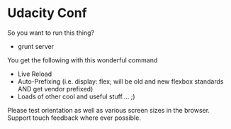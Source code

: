 Udacity Conf
============

So you want to run this thing?

- grunt server

You get the following with this wonderful command
- Live Reload
- Auto-Prefixing (i.e. display: flex; will be old and new flexbox standards AND get vendor prefixed)
- Loads of other cool and useful stuff.... ;)

Please test orientation as well as various screen sizes in the browser.
Support touch feedback where ever possible.
